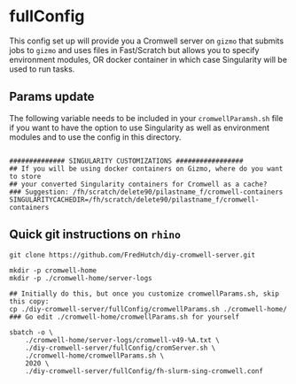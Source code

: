 # fullConfig

This config set up will provide you a Cromwell server on `gizmo` that submits jobs to `gizmo` and uses files in Fast/Scratch but allows you to specify environment modules, OR docker container in which case Singularity will be used to run tasks.

## Params update
The following variable needs to be included in your `cromwellParamsh.sh` file if you want to have the option to use Singularity as well as environment modules and to use the config in this directory.

```

############## SINGULARITY CUSTOMIZATIONS #################
## If you will be using docker containers on Gizmo, where do you want to store
## your converted Singularity containers for Cromwell as a cache?  
### Suggestion: /fh/scratch/delete90/pilastname_f/cromwell-containers
SINGULARITYCACHEDIR=/fh/scratch/delete90/pilastname_f/cromwell-containers
````



## Quick git instructions on `rhino`
```
git clone https://github.com/FredHutch/diy-cromwell-server.git

mkdir -p cromwell-home
mkdir -p ./cromwell-home/server-logs

## Initially do this, but once you customize cromwellParams.sh, skip this copy:
cp ./diy-cromwell-server/fullConfig/cromwellParams.sh ./cromwell-home/
### Go edit ./cromwell-home/cromwellParams.sh for yourself

sbatch -o \
    ./cromwell-home/server-logs/cromwell-v49-%A.txt \
    ./diy-cromwell-server/fullConfig/cromServer.sh \
    ./cromwell-home/cromwellParams.sh \
    2020 \
    ./diy-cromwell-server/fullConfig/fh-slurm-sing-cromwell.conf
```
